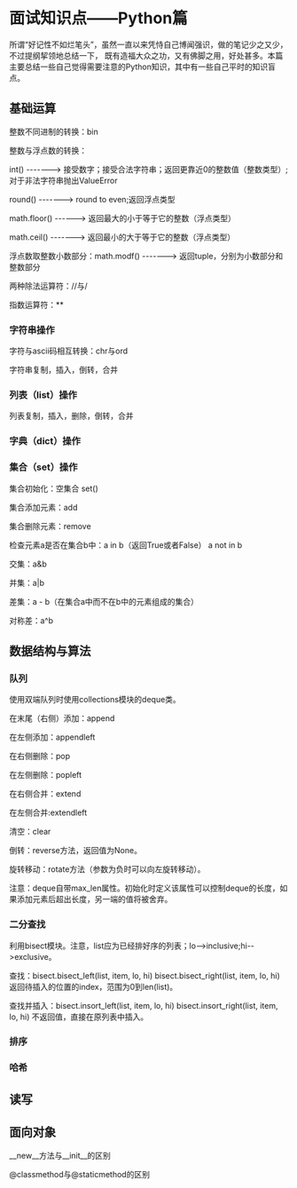 # 面试知识点——Python篇


所谓“好记性不如烂笔头”，虽然一直以来凭恃自己博闻强识，做的笔记少之又少，不过提纲挈领地总结一下，
既有造福大众之功，又有佛脚之用，好处甚多。本篇主要总结一些自己觉得需要注意的Python知识，其中有一些自己平时的知识盲点。

## 基础运算

整数不同进制的转换：bin

整数与浮点数的转换：

int() -------> 接受数字；接受合法字符串；返回更靠近0的整数值（整数类型）;对于非法字符串抛出ValueError

round() -------> round to even;返回浮点类型

math.floor() ------> 返回最大的小于等于它的整数（浮点类型）

math.ceil() -------> 返回最小的大于等于它的整数（浮点类型）

浮点数取整数小数部分：math.modf() -------> 返回tuple，分别为小数部分和整数部分

两种除法运算符：//与/

指数运算符：**

### 字符串操作

字符与ascii码相互转换：chr与ord

字符串复制，插入，倒转，合并

### 列表（list）操作

列表复制，插入，删除，倒转，合并

### 字典（dict）操作

### 集合（set）操作

集合初始化：空集合 set()

集合添加元素：add

集合删除元素：remove

检查元素a是否在集合b中：a in b（返回True或者False） a not in b

交集：a&b

并集：a|b

差集：a - b（在集合a中而不在b中的元素组成的集合）

对称差：a^b

## 数据结构与算法

### 队列

使用双端队列时使用collections模块的deque类。

在末尾（右侧）添加：append

在左侧添加：appendleft

在右侧删除：pop

在左侧删除：popleft

在右侧合并：extend

在左侧合并:extendleft

清空：clear

倒转：reverse方法，返回值为None。

旋转移动：rotate方法（参数为负时可以向左旋转移动）。

注意：deque自带max_len属性。初始化时定义该属性可以控制deque的长度，如果添加元素后超出长度，另一端的值将被舍弃。

### 二分查找

利用bisect模块。注意，list应为已经排好序的列表；lo-->inclusive;hi-->exclusive。

查找：bisect.bisect_left(list, item, lo, hi)
    bisect.bisect_right(list, item, lo, hi)
    返回待插入的位置的index，范围为0到len(list)。
    
查找并插入：bisect.insort_left(list, item, lo, hi)
  bisect.insort_right(list, item, lo, hi)
  不返回值，直接在原列表中插入。

### 排序

### 哈希

## 读写

## 面向对象

__new__方法与__init__的区别

@classmethod与@staticmethod的区别
